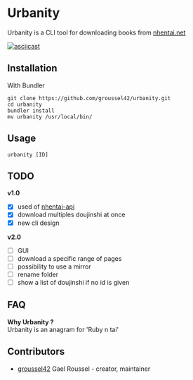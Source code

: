 # Urbanity

Urbanity is a CLI tool for downloading books from [nhentai.net](https://nhentai.net)

[![asciicast](https://asciinema.org/a/251423.svg)](https://asciinema.org/a/251423)

## Installation

With Bundler
```
git clone https://github.com/groussel42/urbanity.git
cd urbanity
bundler install
mv urbanity /usr/local/bin/
```

## Usage

```
urbanity [ID]
```

## TODO
**v1.0**
- [x] used of [nhentai-api](https://github.com/groussel42/nhentai-api)
- [x] download multiples doujinshi at once
- [x] new cli design

**v2.0**
- [ ] GUI
- [ ] download a specific range of pages
- [ ] possibility to use a mirror
- [ ] rename folder
- [ ] show a list of doujinshi if no id is given
## FAQ
**Why Urbanity ?**  
Urbanity is an anagram for 'Ruby n tai'


## Contributors

- [groussel42](https://github.com/groussel42) Gael Roussel - creator, maintainer

